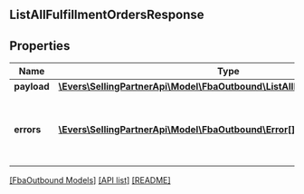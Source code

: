 ## ListAllFulfillmentOrdersResponse

## Properties

Name | Type | Description | Notes
------------ | ------------- | ------------- | -------------
**payload** | [**\Evers\SellingPartnerApi\Model\FbaOutbound\ListAllFulfillmentOrdersResult**](ListAllFulfillmentOrdersResult.md) |  | [optional]
**errors** | [**\Evers\SellingPartnerApi\Model\FbaOutbound\Error[]**](Error.md) | A list of error responses returned when a request is unsuccessful. | [optional]

[[FbaOutbound Models]](../) [[API list]](../../Api) [[README]](../../../README.md)
